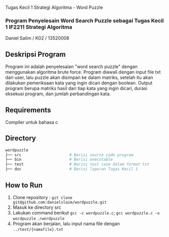 Tugas Kecil 1 Strategi Algoritma - Word Puzzle

### Program Penyelesain Word Search Puzzle sebagai Tugas Kecil 1 IF2211 Strategi Algoritma

Daniel Salim / K02 / 13520008

## Deskripsi Program

Program ini adalah penyelesaian "word search puzzle" dengan menggunakan algoritma brute force. Program diawali dengan input file txt dari user, lalu puzzle akan disimpan ke dalam matriks, setelah itu akan dilakukan pemeriksaan kata yang ingin dicari dengan boolean. Output program berupa matriks hasil dari tiap kata yang ingin dicari, durasi eksekusi program, dan jumlah perbandingan kata.

## Requirements

Compiler untuk bahasa c

## Directory

```sh
wordpuzzle
├── src                     # Berisi source code program
├── bin                     # Berisi executable
├── test                    # Berisi test case dalam format txt 
├── doc                     # Berisi laporan Tugas Kecil 1
```

## How to Run

1. Clone repository : `git clone git@github.com:danielslaim/wordpuzzle.git`
2. Masuk ke directory src
3. Lakukan command berikut 
`gcc -c wordpuzzle.c`;
`gcc wordpuzzle.c -o wordpuzzle`
`./wordpuzzle` 
4. Program akan berjalan, lalu input nama file dengan `../test/{namafile}.txt`